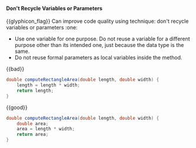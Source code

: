 <div id="title">

#### Don't Recycle Variables or Parameters

</div>
<span id="outcomes">{{glyphicon_flag}} Can improve code quality using technique: don't recycle variables or parameters  :one:</span>

<div id="body">

*	Use one variable for one purpose. Do not reuse a variable for a different purpose other than its intended one, just because the data type is the same.
*	Do not reuse formal parameters as local variables inside the method.

<tip-box>

{{bad}}
```java
double computeRectangleArea(double length, double width) {
    length = length * width;
    return length;
}

```
{{good}}
```java
double computeRectangleArea(double length, double width) {
    double area;
    area = length * width;
    return area;
}
```

</tip-box>

</div>

<div id="extras">
</div>